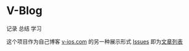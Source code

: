 # V-Blog

记录 总结 学习

这个项目作为自己博客 [v-ios.com](http://www.v-ios.com) 的另一种展示形式
[Issues](https://github.com/V-Zhou/V-Blog/issues) 即为[文章列表](https://github.com/V-Zhou/V-Blog/issues)
